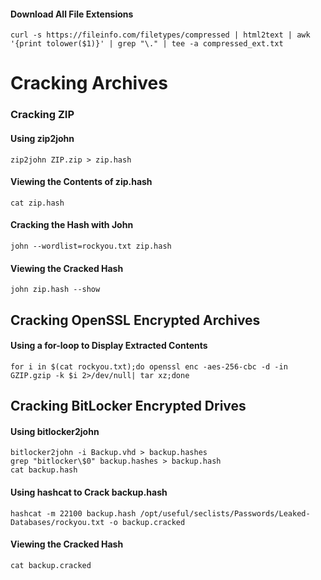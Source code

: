 #### Download All File Extensions
```shell
curl -s https://fileinfo.com/filetypes/compressed | html2text | awk '{print tolower($1)}' | grep "\." | tee -a compressed_ext.txt
```
# Cracking Archives
### Cracking ZIP
#### Using zip2john
```shell
zip2john ZIP.zip > zip.hash
```
#### Viewing the Contents of zip.hash
```shell
cat zip.hash 
```
#### Cracking the Hash with John
```shell
john --wordlist=rockyou.txt zip.hash
```
#### Viewing the Cracked Hash
```shell
john zip.hash --show
```
## Cracking OpenSSL Encrypted Archives
#### Using a for-loop to Display Extracted Contents
```shell
for i in $(cat rockyou.txt);do openssl enc -aes-256-cbc -d -in GZIP.gzip -k $i 2>/dev/null| tar xz;done
```
## Cracking BitLocker Encrypted Drives
#### Using bitlocker2john
```shell
bitlocker2john -i Backup.vhd > backup.hashes
grep "bitlocker\$0" backup.hashes > backup.hash
cat backup.hash
```
#### Using hashcat to Crack backup.hash
```shell
hashcat -m 22100 backup.hash /opt/useful/seclists/Passwords/Leaked-Databases/rockyou.txt -o backup.cracked
```
#### Viewing the Cracked Hash
```shell
cat backup.cracked 
```
